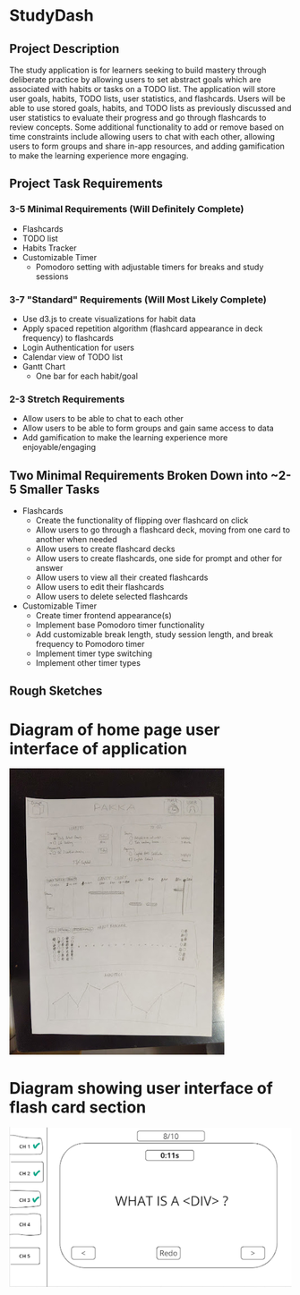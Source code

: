 # StudyDash

## Project Description
The study application is for learners seeking to build 
mastery through deliberate practice by allowing users 
to set abstract goals which are associated with habits 
or tasks on a TODO list. The application will store user 
goals, habits, TODO lists, user statistics, and flashcards. 
Users will be able to use stored goals, habits, and TODO 
lists as previously discussed and user statistics to 
evaluate their progress and go through flashcards to 
review concepts. Some additional functionality to add 
or remove based on time constraints include allowing 
users to chat with each other, allowing users to form 
groups and share in-app resources, and adding gamification 
to make the learning experience more engaging.

## Project Task Requirements
### 3-5 Minimal Requirements (Will Definitely Complete)
- Flashcards
- TODO list
- Habits Tracker
- Customizable Timer
  - Pomodoro setting with adjustable timers for breaks and 
  study sessions

### 3-7 "Standard" Requirements (Will Most Likely Complete)
- Use d3.js to create visualizations for habit data
- Apply spaced repetition algorithm (flashcard appearance in 
deck frequency) to flashcards
- Login Authentication for users
- Calendar view of TODO list
- Gantt Chart
  - One bar for each habit/goal

### 2-3 Stretch Requirements
- Allow users to be able to chat to each other
- Allow users to be able to form groups and gain same access 
to data
- Add gamification to make the learning experience more 
enjoyable/engaging

## Two Minimal Requirements Broken Down into ~2-5 Smaller Tasks
- Flashcards
  - Create the functionality of flipping over flashcard on click 
  - Allow users to go through a flashcard deck, moving from 
  one card to another when needed
  - Allow users to create flashcard decks 
  - Allow users to create flashcards, one side for prompt and 
  other for answer 
  - Allow users to view all their created flashcards 
  - Allow users to edit their flashcards 
  - Allow users to delete selected flashcards
- Customizable Timer 
  - Create timer frontend appearance(s)
  - Implement base Pomodoro timer functionality 
  - Add customizable break length, study session length, and 
  break frequency to Pomodoro timer 
  - Implement timer type switching 
  - Implement other timer types

## Rough Sketches

# Diagram of home page user interface of application
![Dashboard Sketch.jpg](docs%2FDashboard%20Sketch.jpg)

# Diagram showing user interface of flash card section
![Flashcard Sketch.png](docs%2FFlashcard%20Sketch.png)
